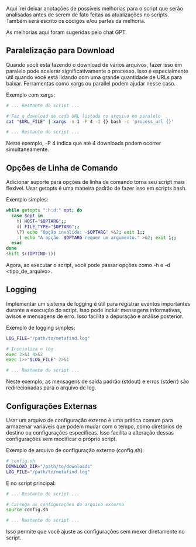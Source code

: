 Aqui irei deixar anotações de possíveis melhorias para o script que serão analisadas antes de serem de fato feitas as atualizações no scripts.
Também será escrito os códigos e/ou partes da melhoria.

As melhorias aqui foram sugeridas pelo chat GPT.

## **Paralelização para Download**

Quando você está fazendo o download de vários arquivos, fazer isso em paralelo pode acelerar significativamente o processo. Isso é especialmente útil quando você está lidando com uma grande quantidade de URLs para baixar. Ferramentas como xargs ou parallel podem ajudar nesse caso.

Exemplo com xargs:
```bash
# ... Restante do script ...

# Faz o download de cada URL listada no arquivo em paralelo
cat "$URL_FILE" | xargs -n 1 -P 4 -I {} bash -c 'process_url {}'

# ... Restante do script ...
```
Neste exemplo, -P 4 indica que até 4 downloads podem ocorrer simultaneamente.




## **Opções de Linha de Comando**

Adicionar suporte para opções de linha de comando torna seu script mais flexível. Usar getopts é uma maneira padrão de fazer isso em scripts bash.

Exemplo simples:
```bash
while getopts ":h:d:" opt; do
  case $opt in
    h) HOST="$OPTARG";;
    d) FILE_TYPE="$OPTARG";;
    \?) echo "Opção inválida: -$OPTARG" >&2; exit 1;;
    :) echo "A opção -$OPTARG requer um argumento." >&2; exit 1;;
  esac
done
shift $((OPTIND-1))
```

Agora, ao executar o script, você pode passar opções como -h <host> e -d <tipo_de_arquivo>.




## **Logging**

Implementar um sistema de logging é útil para registrar eventos importantes durante a execução do script. Isso pode incluir mensagens informativas, avisos e mensagens de erro. Isso facilita a depuração e análise posterior.

Exemplo de logging simples:
```bash
LOG_FILE="/path/to/metafind.log"

# Inicializa o log
exec 3>&1 4>&2
exec 1>>"$LOG_FILE" 2>&1

# ... Restante do script ...
```

Neste exemplo, as mensagens de saída padrão (stdout) e erros (stderr) são redirecionadas para o arquivo de log.




## **Configurações Externas**

Usar um arquivo de configuração externo é uma prática comum para armazenar variáveis que podem mudar com o tempo, como diretórios de destino ou configurações específicas. Isso facilita a alteração dessas configurações sem modificar o próprio script.

Exemplo de arquivo de configuração externo (config.sh):
```bash
# config.sh
DOWNLOAD_DIR="/path/to/downloads"
LOG_FILE="/path/to/metafind.log"
```

E no script principal:
```bash
# ... Restante do script ...

# Carrega as configurações do arquivo externo
source config.sh

# ... Restante do script ...
```

Isso permite que você ajuste as configurações sem mexer diretamente no script.
